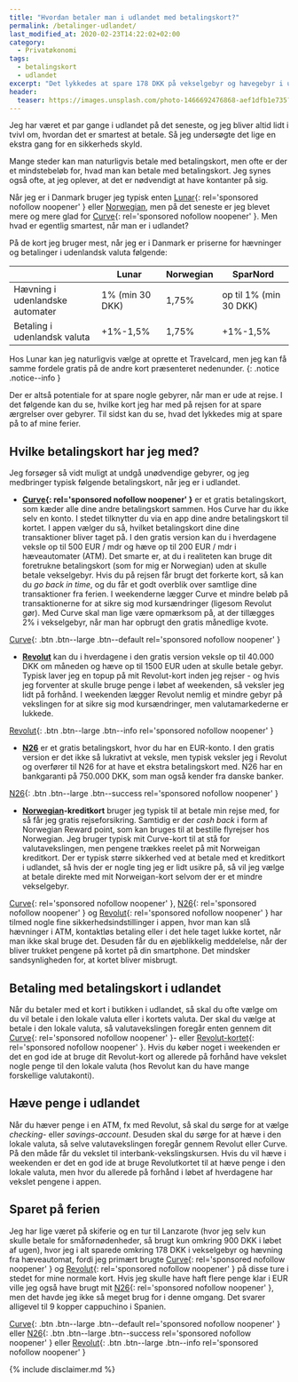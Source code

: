 ```yaml
---
title: "Hvordan betaler man i udlandet med betalingskort?"
permalink: /betalinger-udlandet/
last_modified_at: 2020-02-23T14:22:02+02:00
category:
  - Privatøkonomi
tags:
  - betalingskort
  - udlandet
excerpt: "Det lykkedes at spare 178 DKK på vekselgebyr og hævegebyr i udlandet ved at bruge en smule omtanke med betalingskortene."
header:
  teaser: https://images.unsplash.com/photo-1466692476868-aef1dfb1e735?ixlib=rb-1.2.1&ixid=eyJhcHBfaWQiOjEyMDd9&auto=format&fit=crop&w=400&q=80
---
```


Jeg har været et par gange i udlandet på det seneste, og jeg bliver altid lidt i tvivl om, hvordan det er smartest at betale. Så jeg undersøgte det lige en ekstra gang for en sikkerheds skyld.

Mange steder kan man naturligvis betale med betalingskort, men ofte er der et mindstebeløb for, hvad man kan betale med betalingskort. Jeg synes også ofte, at jeg oplever, at det er nødvendigt at have kontanter på sig.

Når jeg er i Danmark bruger jeg typisk enten [Lunar](/go/lunar/){: rel='sponsored nofollow noopener' } eller [Norwegian](/go/norwegian/), men på det seneste er jeg blevet mere og mere glad for [Curve](/go/curve/){: rel='sponsored nofollow noopener' }. Men hvad er egentlig smartest, når man er i udlandet?

På de kort jeg bruger mest, når jeg er i Danmark er priserne for hævninger og betalinger i udenlandsk valuta følgende:

|                                 | Lunar           | Norwegian | SparNord               |
|---------------------------------|-----------------|-----------|------------------------|
| Hævning i udenlandske automater | 1% (min 30 DKK) | 1,75%     | op til 1% (min 30 DKK) |
| Betaling i udenlandsk valuta    | +1%-1,5%        | 1,75%     | +1%-1,5%               |

Hos Lunar kan jeg naturligvis vælge at oprette et Travelcard, men jeg kan få samme fordele gratis på de andre kort præsenteret nedenunder.
{: .notice .notice--info }

Der er altså potentiale for at spare nogle gebyrer, når man er ude at rejse. I det følgende kan du se, hvilke kort jeg har med på rejsen for at spare ærgrelser over gebyrer. Til sidst kan du se, hvad det lykkedes mig at spare på to af mine ferier.

## Hvilke betalingskort har jeg med?

Jeg forsøger så vidt muligt at undgå unødvendige gebyrer, og jeg medbringer typisk følgende betalingskort, når jeg er i udlandet.

- **[Curve](/go/curve/){: rel='sponsored nofollow noopener' }** er et gratis betalingskort, som kæder alle dine andre betalingskort sammen. Hos Curve har du ikke selv en konto. I stedet tilknytter du via en app dine andre betalingskort til kortet. I appen vælger du så, hvilket betalingskort dine dine transaktioner bliver taget på. I den gratis version kan du i hverdagene veksle op til 500 EUR / mdr og hæve op til 200 EUR / mdr i hæveautomater (ATM). Det smarte er, at du i realiteten kan bruge dit foretrukne betalingskort (som for mig er Norwegian) uden at skulle betale vekselgebyr. Hvis du på rejsen får brugt det forkerte kort, så kan du _go back in time_, og du får et godt overblik over samtlige dine transaktioner fra ferien. I weekenderne lægger Curve et mindre beløb på transaktionerne for at sikre sig mod kursændringer (ligesom Revolut gør). Med Curve skal man lige være opmærksom på, at der tillægges 2% i vekselgebyr, når man har opbrugt den gratis månedlige kvote.

[Curve](/go/curve/){: .btn .btn--large .btn--default rel='sponsored nofollow noopener' }

- **[Revolut](/go/revolut/)** kan du i hverdagene i den gratis version veksle op til 40.000 DKK om måneden og hæve op til 1500 EUR uden at skulle betale gebyr. Typisk laver jeg en topup på mit Revolut-kort inden jeg rejser - og hvis jeg forventer at skulle bruge penge i løbet af weekenden, så veksler jeg lidt på forhånd. I weekenden lægger Revolut nemlig et mindre gebyr på vekslingen for at sikre sig mod kursændringer, men valutamarkederne er lukkede.

[Revolut](/go/revolut/){: .btn .btn--large .btn--info rel='sponsored nofollow noopener' }

- **[N26](/go/n26/)** er et gratis betalingskort, hvor du har en EUR-konto. I den gratis version er det ikke så lukrativt at veksle, men typisk veksler jeg i Revolut og overfører til N26 for at have et ekstra betalingskort med. N26 har en bankgaranti på 750.000 DKK, som man også kender fra danske banker.

[N26](/go/n26/){: .btn .btn--large .btn--success rel='sponsored nofollow noopener' }

- **[Norwegian](/go/norwegian/)-kreditkort** bruger jeg typisk til at betale min rejse med, for så får jeg gratis rejseforsikring. Samtidig er der _cash back_ i form af Norwegian Reward point, som kan bruges til at bestille flyrejser hos Norwegian. Jeg bruger typisk mit Curve-kort til at stå for valutavekslingen, men pengene trækkes reelet på mit Norweigan kreditkort. Der er typisk større sikkerhed ved at betale med et kreditkort i udlandet, så hvis der er nogle ting jeg er lidt usikre på, så vil jeg vælge at betale direkte med mit Norweigan-kort selvom der er et mindre vekselgebyr.

[Curve](/go/curve/){: rel='sponsored nofollow noopener' }, [N26](/go/n26/){: rel='sponsored nofollow noopener' } og [Revolut](/go/revolut/){: rel='sponsored nofollow noopener' } har tilmed nogle fine sikkerhedsindstillinger i appen, hvor man kan slå hævninger i ATM, kontaktløs betaling eller i det hele taget lukke kortet, når man ikke skal bruge det. Desuden får du en øjeblikkelig meddelelse, når der bliver trukket pengene på kortet på din smartphone. Det mindsker sandsynligheden for, at kortet bliver misbrugt.

## Betaling med betalingskort i udlandet

Når du betaler med et kort i butikken i udlandet, så skal du ofte vælge om du vil betale i den lokale valuta eller i kortets valuta. Der skal du vælge at betale i den lokale valuta, så valutavekslingen foregår enten gennem dit [Curve](/go/curve/){: rel='sponsored nofollow noopener' }- eller [Revolut-kortet](/go/revolut/){: rel='sponsored nofollow noopener' }. Hvis du køber noget i weekenden er det en god ide at bruge dit Revolut-kort og allerede på forhånd have vekslet nogle penge til den lokale valuta (hos Revolut kan du have mange forskellige valutakonti).

## Hæve penge i udlandet

Når du hæver penge i en ATM, fx med Revolut, så skal du sørge for at vælge _checking-_ eller _savings-account_. Desuden skal du sørge for at hæve i den lokale valuta, så selve valutavekslingen foregår gennem Revolut eller Curve. På den måde får du vekslet til interbank-vekslingskursen. Hvis du vil hæve i weekenden er det en god ide at bruge Revolutkortet til at hæve penge i den lokale valuta, men hvor du allerede på forhånd i løbet af hverdagene har vekslet pengene i appen.

## Sparet på ferien

Jeg har lige været på skiferie og en tur til Lanzarote (hvor jeg selv kun skulle betale for småfornødenheder, så brugt kun omkring 900 DKK i løbet af ugen), hvor jeg i alt sparede omkring 178 DKK i vekselgebyr og hævning fra hæveautomat, fordi jeg primært brugte [Curve](/go/curve/){: rel='sponsored nofollow noopener' } og [Revolut](/go/revolut/){: rel='sponsored nofollow noopener' } på disse ture i stedet for mine normale kort. Hvis jeg skulle have haft flere penge klar i EUR ville jeg også have brugt mit [N26](/go/n26/){: rel='sponsored nofollow noopener' }, men det havde jeg ikke så meget brug for i denne omgang. Det svarer alligevel til 9 kopper cappuchino i Spanien.

[Curve](/go/curve/){: .btn .btn--large .btn--default rel='sponsored nofollow noopener' } eller [N26](/go/n26/){: .btn .btn--large .btn--success rel='sponsored nofollow noopener' } eller [Revolut](/go/revolut/){: .btn .btn--large .btn--info rel='sponsored nofollow noopener' }

{% include disclaimer.md %}
